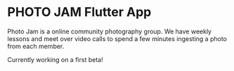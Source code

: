 # PHOTO JAM Flutter App
Photo Jam is a online community photography group. We have weekly lessons and meet over video calls to spend a few minutes ingesting a photo from each member.

Currently working on a first beta!


